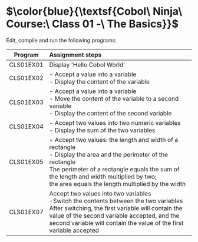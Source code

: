 # $\color{blue}{\textsf{Cobol\ Ninja\ Course:\ Class 01 -\ The Basics\}}$

Edit, compile and run the following programs:<br>

| Program   |  Assignment  steps|
|-----------|:-------------|
| CLS01EX01 | Display 'Hello Cobol World' |
| CLS01EX02 | - Accept a value into a variable<br>- Display the content of the variable |
| CLS01EX03 | - Accept a value into a variable<br>- Move the content of the variable to a second variable<br>- Display the content of the second variable|
| CLS01EX04 | - Accept two values into two numeric variables<br>- Display the sum of the two variables|
| CLS01EX05 | - Accept two values: the length and width of a rectangle<br>- Display the area and the perimeter of the rectangle<br>The perimeter of a rectangle equals the sum of the length and width multiplied by two;<br> the area equals the length multiplied by the width|
| CLS01EX07 | Accept two values into two variables<br>-Switch the contents between the two variables<br>After switching, the first variable will contain the value of the second variable accepted, and the second variable will contain the value of the first variable accepted|
